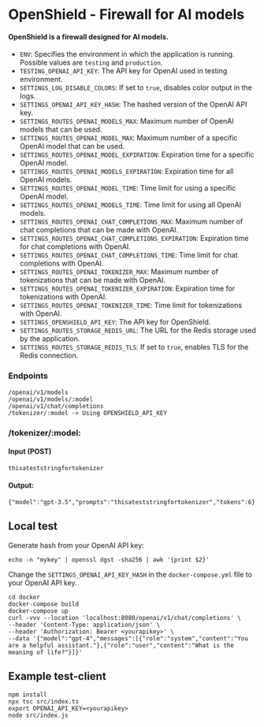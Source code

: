 # OpenShield - Firewall for AI models

#### OpenShield is a firewall designed for AI models.

- `ENV`: Specifies the environment in which the application is running. Possible values are `testing` and `production`.
- `TESTING_OPENAI_API_KEY`: The API key for OpenAI used in testing environment.
- `SETTINGS_LOG_DISABLE_COLORS`: If set to `true`, disables color output in the logs.
- `SETTINGS_OPENAI_API_KEY_HASH`: The hashed version of the OpenAI API key.
- `SETTINGS_ROUTES_OPENAI_MODELS_MAX`: Maximum number of OpenAI models that can be used.
- `SETTINGS_ROUTES_OPENAI_MODEL_MAX`: Maximum number of a specific OpenAI model that can be used.
- `SETTINGS_ROUTES_OPENAI_MODEL_EXPIRATION`: Expiration time for a specific OpenAI model.
- `SETTINGS_ROUTES_OPENAI_MODELS_EXPIRATION`: Expiration time for all OpenAI models.
- `SETTINGS_ROUTES_OPENAI_MODEL_TIME`: Time limit for using a specific OpenAI model.
- `SETTINGS_ROUTES_OPENAI_MODELS_TIME`: Time limit for using all OpenAI models.
- `SETTINGS_ROUTES_OPENAI_CHAT_COMPLETIONS_MAX`: Maximum number of chat completions that can be made with OpenAI.
- `SETTINGS_ROUTES_OPENAI_CHAT_COMPLETIONS_EXPIRATION`: Expiration time for chat completions with OpenAI.
- `SETTINGS_ROUTES_OPENAI_CHAT_COMPLETIONS_TIME`: Time limit for chat completions with OpenAI.
- `SETTINGS_ROUTES_OPENAI_TOKENIZER_MAX`: Maximum number of tokenizations that can be made with OpenAI.
- `SETTINGS_ROUTES_OPENAI_TOKENIZER_EXPIRATION`: Expiration time for tokenizations with OpenAI.
- `SETTINGS_ROUTES_OPENAI_TOKENIZER_TIME`: Time limit for tokenizations with OpenAI.
- `SETTINGS_OPENSHIELD_API_KEY`: The API key for OpenShield.
- `SETTINGS_ROUTES_STORAGE_REDIS_URL`: The URL for the Redis storage used by the application.
- `SETTINGS_ROUTES_STORAGE_REDIS_TLS`: If set to `true`, enables TLS for the Redis connection.

### Endpoints
```
/openai/v1/models
/openai/v1/models/:model
/openai/v1/chat/completions
/tokenizer/:model -> Using OPENSHIELD_API_KEY
```
### /tokenizer/:model:
#### Input (POST)
```
thisateststringfortokenizer
```

#### Output:
```
{"model":"gpt-3.5","prompts":"thisateststringfortokenizer","tokens":6}
```

## Local test

Generate hash from your OpenAI API key:
```
echo -n "mykey" | openssl dgst -sha256 | awk '{print $2}'
```

Change the `SETTINGS_OPENAI_API_KEY_HASH` in the `docker-compose.yml` file to your OpenAI API key.

```
cd docker
docker-compose build
docker-compose up
curl -vvv --location 'localhost:8080/openai/v1/chat/completions' \                                                                                       
--header 'Content-Type: application/json' \
--header 'Authorization: Bearer <yourapikey>' \
--data '{"model":"gpt-4","messages":[{"role":"system","content":"You are a helpful assistant."},{"role":"user","content":"What is the meaning of life?"}]}'
```

## Example test-client

```
npm install
npx tsc src/index.ts
export OPENAI_API_KEY=<yourapikey>
node src/index.js
```
